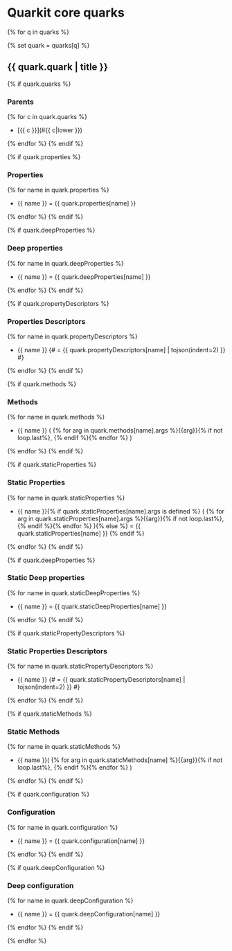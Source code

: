 # Quarkit core quarks
{% for q in quarks %}

{% set quark = quarks[q] %}
## {{ quark.quark | title }}

{% if quark.quarks %}
### Parents
{% for c in quark.quarks %}

* [{{ c }}](#{{ c|lower }})

{% endfor %}
{% endif %}

{% if quark.properties %}
### Properties
{% for name in quark.properties %}

* {{ name }} = {{ quark.properties[name] }}
 
{% endfor %}
{% endif %}

{% if quark.deepProperties %}
### Deep properties
{% for name in quark.deepProperties %}

* {{ name }} = {{ quark.deepProperties[name] }}
 
{% endfor %}
{% endif %}

{% if quark.propertyDescriptors %}
### Properties Descriptors
{% for name in quark.propertyDescriptors %}

* {{ name }} {# = {{ quark.propertyDescriptors[name] | tojson(indent=2) }} #}
 
{% endfor %}
{% endif %}

{% if quark.methods %}
### Methods
{% for name in quark.methods %}

* {{ name }} ( {% for arg in quark.methods[name].args %}{{arg}}{% if not loop.last%}, {% endif %}{% endfor %} )
 
{% endfor %}
{% endif %}

{% if quark.staticProperties %}
### Static Properties 
{% for name in quark.staticProperties %}

* {{ name }}{% if quark.staticProperties[name].args is defined %} ( {% for arg in quark.staticProperties[name].args %}{{arg}}{% if not loop.last%}, {% endif %}{% endfor %} ){% else %} = {{ quark.staticProperties[name] }} {% endif %}
 
{% endfor %}
{% endif %}

{% if quark.deepProperties %}
### Static Deep properties
{% for name in quark.staticDeepProperties %}

* {{ name }} = {{ quark.staticDeepProperties[name] }}
 
{% endfor %}
{% endif %}

{% if quark.staticPropertyDescriptors %}
### Static Properties Descriptors
{% for name in quark.staticPropertyDescriptors %}

* {{ name }} {# = {{ quark.staticPropertyDescriptors[name] | tojson(indent=2) }} #}
 
{% endfor %}
{% endif %}

{% if quark.staticMethods %}
### Static Methods
{% for name in quark.staticMethods %}

* {{ name }}( {% for arg in quark.staticMethods[name] %}{{arg}}{% if not loop.last%}, {% endif %}{% endfor %} )
 
{% endfor %}
{% endif %}

{% if quark.configuration %}
### Configuration
{% for name in quark.configuration %}

* {{ name }} = {{ quark.configuration[name] }}
 
{% endfor %}
{% endif %}

{% if quark.deepConfiguration %}
### Deep configuration
{% for name in quark.deepConfiguration %}

* {{ name }} = {{ quark.deepConfiguration[name] }}
 
{% endfor %}
{% endif %}


{% endfor %}